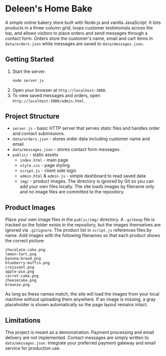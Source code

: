 # Deleen's Home Bake

A simple online bakery store built with Node.js and vanilla JavaScript. It lists products in a three-column grid, loops customer testimonials across the top, and allows visitors to place orders and send messages through a contact form. Orders store the customer's name, email and cart items in `data/orders.json` while messages are saved to `data/messages.json`.

## Getting Started

1. Start the server:
   ```bash
   node server.js
   ```
2. Open your browser at `http://localhost:3000`.
3. To view saved messages and orders, open `http://localhost:3000/admin.html`.

## Project Structure

- `server.js` - basic HTTP server that serves static files and handles order and contact submissions.
- `data/orders.json` - stores order data including customer name and email.
- `data/messages.json` - stores contact form messages.
- `public/` - static assets
  - `index.html` - main page
  - `style.css` - page styling
  - `script.js` - client side logic
  - `admin.html` & `admin.js` - simple dashboard to read saved data
  - `img/` - product images. The directory is ignored by Git so you can add
    your own files locally. The site loads images by filename only and no image
    files are committed to the repository.

## Product Images

Place your own image files in the `public/img/` directory. A `.gitkeep` file
is tracked so the folder exists in the repository, but the images themselves
are ignored via `.gitignore`. The product list in `script.js` references files
by name. Add images with the following filenames so that each product shows the
correct picture:

```
chocolate-cake.png
lemon-tart.png
banana-bread.png
blueberry-muffin.png
croissant.png
apple-pie.png
carrot-cake.png
cheesecake.png
brownie.png
```

As long as these names match, the site will load the images from your local
machine without uploading them anywhere. If an image is missing, a gray
placeholder is shown automatically so the page layout remains intact.

## Limitations

This project is meant as a demonstration. Payment processing and email delivery are not implemented. Contact messages are simply written to `data/messages.json`. Integrate your preferred payment gateway and email service for production use.
